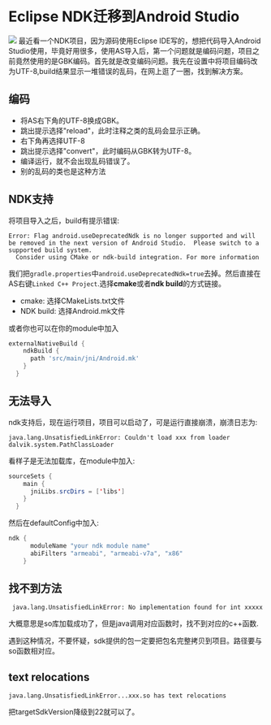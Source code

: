 # Eclipse NDK迁移到Android Studio


![](https://ws1.sinaimg.cn/large/c0bee4a0gy1fpn3rdc6tjj20ts0j87aa.jpg)
最近看一个NDK项目，因为源码使用Eclipse IDE写的，想把代码导入Android Studio使用，毕竟好用很多，使用AS导入后，第一个问题就是编码问题，项目之前竟然使用的是GBK编码。首先就是改变编码问题。我先在设置中将项目编码改为UTF-8,build结果显示一堆错误的乱码，在网上逛了一圈，找到解决方案。
<!--more-->

## 编码

- 将AS右下角的UTF-8换成GBK。
- 跳出提示选择"reload"，此时注释之类的乱码会显示正确。
- 右下角再选择UTF-8
- 跳出提示选择"convert"，此时编码从GBK转为UTF-8。
- 编译运行，就不会出现乱码错误了。
- 别的乱码的类也是这种方法

## NDK支持

将项目导入之后，build有提示错误:

```
Error: Flag android.useDeprecatedNdk is no longer supported and will be removed in the next version of Android Studio.  Please switch to a supported build system.
  Consider using CMake or ndk-build integration. For more information 
```

我们把`gradle.properties`中`android.useDeprecatedNdk=true`去掉。然后直接在AS右键`Linked C++ Project`.选择**cmake**或者**ndk build**的方式链接。

- cmake: 选择CMakeLists.txt文件
- NDK build: 选择Android.mk文件

或者你也可以在你的module中加入

```groovy
externalNativeBuild {
    ndkBuild {
      path 'src/main/jni/Android.mk'
    }
  }
```

## 无法导入

ndk支持后，现在运行项目，项目可以启动了，可是运行直接崩溃，崩溃日志为:

```
java.lang.UnsatisfiedLinkError: Couldn't load xxx from loader dalvik.system.PathClassLoader
```

看样子是无法加载库，在module中加入:

```java
sourceSets {
    main {
      jniLibs.srcDirs = ['libs']
    }
  }
```

然后在defaultConfig中加入:

```java
ndk {
      moduleName "your ndk module name"
      abiFilters "armeabi", "armeabi-v7a", "x86"
    }
```

## 找不到方法

```
 java.lang.UnsatisfiedLinkError: No implementation found for int xxxxx
```

大概意思是so库加载成功了，但是java调用对应函数时，找不到对应的c++函数.

遇到这种情况，不要怀疑，sdk提供的包一定要把包名完整拷贝到项目。路径要与so函数相对应。



## text relocations

```
java.lang.UnsatisfiedLinkError...xxx.so has text relocations
```

把targetSdkVersion降级到22就可以了。